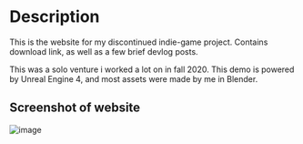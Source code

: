 # Description

This is the website for my discontinued indie-game project. Contains download link, as well as a few brief devlog posts.

This was a solo venture i worked a lot on in fall 2020. This demo is powered by Unreal Engine 4, and most assets were made by me in Blender.

## Screenshot of website

![image](https://user-images.githubusercontent.com/36818485/192349531-9c286de2-bcab-4c1c-8498-afd469a4e7b1.png)
